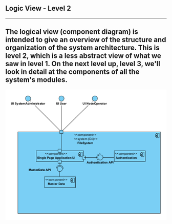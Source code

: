 ## Logic View - Level 2

------------------------------
The logical view (component diagram) is intended to give an overview of the structure and organization of the system architecture. This is level 2, which is a less abstract view of what we saw in level 1. On the next level up, level 3, we'll look in detail at the components of all the system's modules.
--------------------------------
![Logic View](LV_LVL2.png)